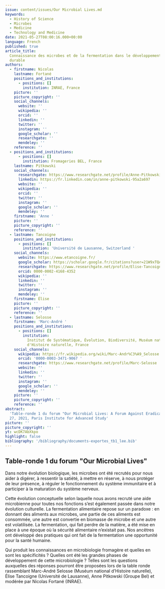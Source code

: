 ```yaml
---
issue: content/issues/Our Microbial Lives.md
keywords:
  - History of Science
  - Microbes
  - Medicine
  - Technology and Medicine
date: 2021-05-27T08:00:16.000+00:00
language: French
published: true
article_title:
  Connaissance des microbes et de la fermentation dans le développement
  durable
authors:
  - firstname: Nicolas
    lastname: Fortané
    positions_and_institutions:
      - positions: []
        institution: INRAE, France
    picture: ''
    picture_copyright: ''
    social_channels:
      website: ''
      wikipedia: ''
      orcid: ''
      linkedin: ''
      twitter: ''
      instagram: ''
      google_scholar: ''
      researchgate: ''
      mendeley: ''
    reference: ''
  - positions_and_institutions:
      - positions: []
        institution: Fromageries BEL, France
    lastname: Pitkowski
    social_channels:
      researchgate: https://www.researchgate.net/profile/Anne-Pitkowski
      linkedin: https://fr.linkedin.com/in/anne-pitkowski-95a2a697
      website: ''
      wikipedia: ''
      orcid: ''
      twitter: ''
      instagram: ''
      google_scholar: ''
      mendeley: ''
    firstname: 'Anne '
    picture: ''
    picture_copyright: ''
    reference: ''
  - lastname: Tancoigne
    positions_and_institutions:
      - positions: []
        institution: 'Université de Lausanne, Switzerland '
    social_channels:
      website: https://www.etancoigne.fr/
      google_scholar: https://scholar.google.fr/citations?user=21W9xTQAAAAJ&hl=fr
      researchgate: https://www.researchgate.net/profile/Elise-Tancoigne
      orcid: 0000-0002-4168-4352
      wikipedia: ''
      linkedin: ''
      twitter: ''
      instagram: ''
      mendeley: ''
    firstname: Élise
    picture: ''
    picture_copyright: ''
    reference: ''
  - lastname: Selosse
    firstname: 'Marc-André '
    positions_and_institutions:
      - positions: []
        institution:
          Institut de Systématique, Évolution, Biodiversité, Muséum national
          d'Histoire naturelle, France
    social_channels:
      wikipedia: https://fr.wikipedia.org/wiki/Marc-Andr%C3%A9_Selosse
      orcid: '0000-0003-3471-9067 '
      researchgate: https://www.researchgate.net/profile/Marc-Selosse
      website: ''
      linkedin: ''
      twitter: ''
      instagram: ''
      google_scholar: ''
      mendeley: ''
    picture: ''
    picture_copyright: ''
    reference: ''
abstract:
  'Table-ronde 1 du forum "Our Microbial Lives: A Forum Against Eradication",  May
  27, 2021, Paris Institute for Advanced Study'
picture: ''
picture_copyright: ''
yt: wcDK7AbXkpo
highlight: false
bibliography: '/bibliography/documents-exportes_tb1_lee.bib'
---
```


## Table-ronde 1 du forum "Our Microbial Lives"

Dans notre évolution biologique, les microbes ont été recrutés pour nous aider à digérer, à ressentir la satiété, à mettre en réserve, à nous protéger de leur présence, à réguler le fonctionnement du système immunitaire et à participer à la maturation du système nerveux.

Cette évolution conceptuelle selon laquelle nous avons recruté une aide microbienne pour toutes nos fonctions s’est également passée dans notre évolution culturelle. La fermentation alimentaire repose sur un paradoxe : en donnant des aliments aux microbes, une partie de ces aliments est consommée, une autre est convertie en biomasse de microbe et une autre est volatilisée. La fermentation, qui fait perdre de la matière, a été mise en place à une époque où la sécurité alimentaire n’existait pas. Nos ancêtres ont développé des pratiques qui ont fait de la fermentation une opportunité pour la santé humaine.

Qui produit les connaissances en microbiologie fromagère et quelles en sont les spécificités ? Quelles ont été les grandes phases de développement de cette microbiologie ? Telles sont les questions auxquelles des réponses pourront être proposées lors de la table ronde rassemblant Marc-André Selosse (Muséum national d’Histoire naturelle), Élise Tancoigne (Université de Lausanne), Anne Pitkowski (Groupe Bel) et modérée par Nicolas Fortané (INRAE).

<Youtube yt="wcDK7AbXkpo" caption ="Connaissance des microbes et de la fermentation dans le développement durable"></Youtube>
